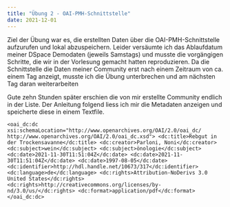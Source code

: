 ```yaml
---
title: "Übung 2 - OAI-PMH-Schnittstelle"
date: 2021-12-01
---
```


Ziel der Übung war es, die erstellten Daten über die OAI-PMH-Schnittstelle aufzurufen und lokal abzuspeichern. Leider versäumte ich das Ablaufdatum meiner DSpace Demodaten (jeweils Samstags) und musste die vorgängigen Schritte, die wir in der Vorlesung gemacht hatten reproduzieren. Da die Schnittstelle die Daten meiner Community erst nach einem Zeitraum von ca. einem Tag anzeigt, musste ich die Übung unterbrechen und am nächsten Tag daran weiterarbeiten

Gute zehn Stunden später erschien die von mir erstellte Community endlich in der Liste. Der Anleitung folgend liess ich mir die Metadaten anzeigen und speicherte diese in einem Textfile.

`
<oai_dc:dc xsi:schemaLocation="http://www.openarchives.org/OAI/2.0/oai_dc/ http://www.openarchives.org/OAI/2.0/oai_dc.xsd">
<dc:title>Rebgut in der Trockensavanne</dc:title>
<dc:creator>Parloni, Noni</dc:creator>
<dc:subject>wein</dc:subject>
<dc:subject>önologie</dc:subject>
<dc:date>2021-11-30T11:51:04Z</dc:date>
<dc:date>2021-11-30T11:51:04Z</dc:date>
<dc:date>1997-08-05</dc:date>
<dc:identifier>http://hdl.handle.net/10673/317</dc:identifier>
<dc:language>de</dc:language>
<dc:rights>Attribution-NoDerivs 3.0 United States</dc:rights>
<dc:rights>http://creativecommons.org/licenses/by-nd/3.0/us/</dc:rights>
<dc:format>application/pdf</dc:format>
</oai_dc:dc>
`
